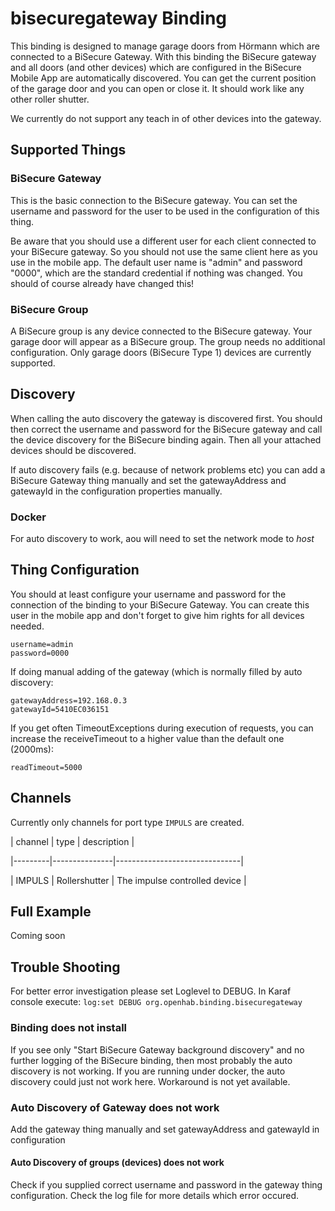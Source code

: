 # bisecuregateway Binding

This binding is designed to manage garage doors from Hörmann which are connected to a BiSecure Gateway.
With this binding the BiSecure gateway and all doors (and other devices) which are configured in the BiSecure Mobile App are automatically discovered. You can get the current position of the garage door and you can open or close it. It should work like any other roller shutter.

We currently do not support any teach in of other devices into the gateway.

## Supported Things

### BiSecure Gateway

This is the basic connection to the BiSecure gateway. You can set the username and password for the user to be used in the configuration of this thing.

Be aware that you should use a different user for each client connected to your BiSecure gateway. So you should not use the same client here as you use in the mobile app.
The default user name is "admin" and password "0000", which are the standard credential if nothing was changed. You should of course already have changed this!

### BiSecure Group

A BiSecure group is any device connected to the BiSecure gateway. Your garage door will appear as a BiSecure group.
The group needs no additional configuration.
Only garage doors (BiSecure Type 1) devices are currently supported.

## Discovery

When calling the auto discovery the gateway is discovered first. You should then correct the username and password for the BiSecure gateway and call the device discovery for the BiSecure binding again. Then all your attached devices should be discovered.

If auto discovery fails (e.g. because of network problems etc) you can add a BiSecure Gateway thing manually and set the gatewayAddress and gatewayId in the configuration properties manually. 

### Docker

For auto discovery to work, aou will need to set the network mode to _host_

## Thing Configuration

You should at least configure your username and password for the connection of the binding to your BiSecure Gateway. You can create this user in the mobile app and don't forget to give him rights for all devices needed.

```
username=admin
password=0000
```

If doing manual adding of the gateway (which is normally filled by auto discovery:

```
gatewayAddress=192.168.0.3
gatewayId=5410EC036151
```

If you get often TimeoutExceptions during execution of requests, you can increase the receiveTimeout to a higher value than the default one (2000ms):

```
readTimeout=5000
```

## Channels

Currently only channels for port type ```IMPULS``` are created. 


| channel |      type     | description                   |

|---------|---------------|-------------------------------|

| IMPULS  | Rollershutter | The impulse controlled device |

## Full Example

Coming soon

## Trouble Shooting

For better error investigation please set Loglevel to DEBUG. In Karaf console execute:
``` log:set DEBUG org.openhab.binding.bisecuregateway ```
 
### Binding does not install

If you see only "Start BiSecure Gateway background discovery" and no further logging of the BiSecure binding, then most probably the auto discovery is not working.
If you are running under docker, the auto discovery could just not work here. Workaround is not yet available.

### Auto Discovery of Gateway does not work

Add the gateway thing manually and set gatewayAddress and gatewayId in configuration

#### Auto Discovery of groups (devices) does not work

Check if you supplied correct username and password in the gateway thing configuration.
Check the log file for more details which error occured.
   
